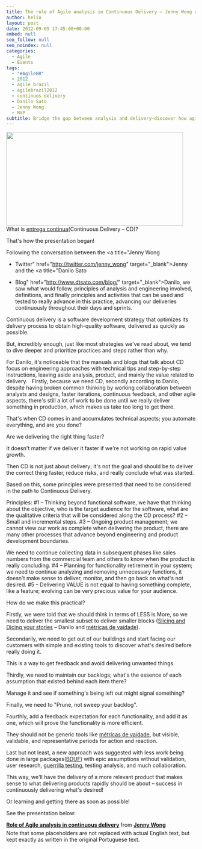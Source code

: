 ```yaml
---
title: The role of Agile analysis in Continuous Delivery – Jenny Wong and Danilo Sato
author: helio
layout: post
date: 2012-09-05 17:45:08+00:00
embed: null
seo_follow: null
seo_noindex: null
categories:
  - Agile
  - Events
tags:
  - "#AgileBR"
  - 2012
  - agile brazil
  - agilebrazil2012
  - continuos delivery
  - Danilo Sato
  - Jenny Wong
  - MVP
subtitle: Bridge the gap between analysis and delivery—discover how agile analysts embed with teams, validate assumptions early, and ensure you're building the right thing fast
---
```


**[<img class="aligncenter size-full wp-image-596" src="/uploads/2012/09/Screen-Shot-2012-09-05-at-3.07.27-PM.png" alt="" width="470" height="249" srcset="/uploads/2012/09/Screen-Shot-2012-09-05-at-3.07.27-PM.png 470w, /uploads/2012/09/Screen-Shot-2012-09-05-at-3.07.27-PM-300x158.png 300w" sizes="(max-width: 470px) 100vw, 470px" />][1]** What is <a title="Continuos Delivery" href="http://en.wikipedia.org/wiki/Continuous_delivery" target="_blank">entrega continua</a>(Continuous Delivery – CD)?

That's how the presentation began!

Following the conversation between the <a title="Jenny Wong

- Twitter" href="http://twitter.com/jenny_wong" target="\_blank">Jenny</a> and the <a title="Danilo Sato

- Blog" href="http://www.dtsato.com/blog/" target="\_blank">Danilo</a>, we saw what would follow, principles of analysis and engineering involved, definitions, and finally principles and activities that can be used and tested to really advance in this practice, advancing our deliveries continuously throughout their days and sprints.

Continuous delivery is a software development strategy that optimizes its delivery process to obtain high-quality software, delivered as quickly as possible.

But, incredibly enough, just like most strategies we've read about, we tend to dive deeper and prioritize practices and steps rather than why.

For Danilo, it's noticeable that the manuals and blogs that talk about CD focus on engineering approaches with technical tips and step-by-step instructions, leaving aside analysis, product, and mainly the value related to delivery. &nbsp; Firstly, because we need CD, secondly according to Danilo, despite having broken common thinking by working collaboration between analysts and designs, faster iterations, continuous feedback, and other agile aspects, there's still a lot of work to be done until we really deliver something in production, which makes us take too long to get there.

That's when CD comes in and accumulates technical aspects; you automate everything, and are you done?

Are we delivering the right thing faster?

It doesn't matter if we deliver it faster if we're not working on rapid value growth.

Then CD is not just about delivery; it's not the goal and should be to deliver the correct thing faster, reduce risks, and really conclude what was started.

Based on this, some principles were presented that need to be considered in the path to Continuous Delivery.

Principles: #1 – Thinking beyond functional software, we have that thinking about the objective, who is the target audience for the software, what are the qualitative criteria that will be considered along the CD process? #2 – Small and incremental steps. #3 – Ongoing product management; we cannot view our work as complete when delivering the product, there are many other processes that advance beyond engineering and product development boundaries.

We need to continue collecting data in subsequent phases like sales numbers from the commercial team and others to know when the product is really concluding. #4 – Planning for functionality retirement in your system; we need to continue analyzing and removing unnecessary functions, it doesn't make sense to deliver, monitor, and then go back on what's not desired. #5 – Delivering VALUE is not equal to having something complete, like a feature; evolving can be very precious value for your audience.

How do we make this practical?

Firstly, we were told that we should think in terms of LESS is More, so we need to deliver the smallest subset to deliver smaller blocks ([Slicing and Dicing your stories][2] – Danilo and <a title="Métricas de vaidade" href="http://techcrunch.com/2011/07/30/vanity-metrics/" target="_blank">métricas de vaidade</a>).

Secondarily, we need to get out of our buildings and start facing our customers with simple and existing tools to discover what's desired before really doing it.

This is a way to get feedback and avoid delivering unwanted things.

Thirdly, we need to maintain our backlogs; what's the essence of each assumption that existed behind each item there?

Manage it and see if something's being left out might signal something?

Finally, we need to "Prune, not sweep your backlog".

Fourthly, add a feedback expectation for each functionality, and add it as one, which will prove the functionality is more efficient.

They should not be generic tools like <a title="Métricas de vaidade" href="http://techcrunch.com/2011/07/30/vanity-metrics/" target="_blank">métricas de vaidade</a>, but visible, validable, and representative periods for action and reaction.

Last but not least, a new approach was suggested with less work being done in large packages(<a title="Big Design Up Front" href="http://en.wikipedia.org/wiki/Big_Design_Up_Front" target="_blank">BDUF</a>) with epic assumptions without validation, user research, <a title="Guerilla Testing" href="http://www.slideshare.net/andybudd/guerilla-usability-testing" target="_blank">guerrilla testing</a>, testing analysis, and much collaboration.

This way, we'll have the delivery of a more relevant product that makes sense to what delivering products rapidly should be about – success in continuously delivering what's desired!

Or learning and getting there as soon as possible!

See the presentation below:

<div style="margin-bottom:5px">
 <strong> <a href="http://www.slideshare.net/JennyWong8/role-of-agile-analysis-in-continuous-delivery" title="Role of Agile analysis in continuous delivery" target="_blank">Role of Agile analysis in continuous delivery</a> </strong> from <strong><a href="http://www.slideshare.net/JennyWong8" target="_blank">Jenny Wong</a></strong>
</div>
 Note that some placeholders are not replaced with actual English text, but kept exactly as written in the original Portuguese text.

[2]: http://www.slideshare.net/JennyWong8/slicing-and-dicing-your-user-stories "Slicing and Dicing user stories"
[1]: /uploads/2012/09/Screen-Shot-2012-09-05-at-3.07.27-PM.png
